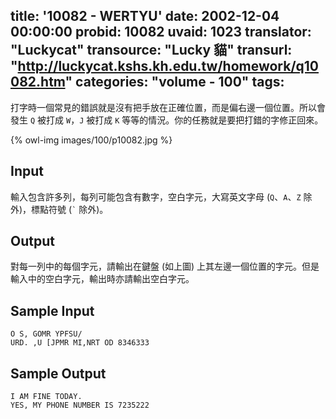 title: '10082 - WERTYU'
date: 2002-12-04 00:00:00
probid: 10082
uvaid: 1023
translator: "Luckycat"
transource: "Lucky 貓"
transurl: "http://luckycat.kshs.kh.edu.tw/homework/q10082.htm"
categories: "volume - 100"
tags:
---

打字時一個常見的錯誤就是沒有把手放在正確位置，而是偏右邊一個位置。所以會發生 `Q` 被打成 `W`，`J` 被打成 `K` 等等的情況。你的任務就是要把打錯的字修正回來。

{% owl-img images/100/p10082.jpg %}

## Input ##

輸入包含許多列，每列可能包含有數字，空白字元，大寫英文字母 (`Q`、`A`、`Z` 除外)，標點符號 (<code>&#96;</code> 除外)。

## Output ##

對每一列中的每個字元，請輸出在鍵盤 (如上圖) 上其左邊一個位置的字元。但是輸入中的空白字元，輸出時亦請輸出空白字元。

## Sample Input ##

	O S, GOMR YPFSU/
	URD. ,U [JPMR MI,NRT OD 8346333

## Sample Output ##

	I AM FINE TODAY.
	YES, MY PHONE NUMBER IS 7235222